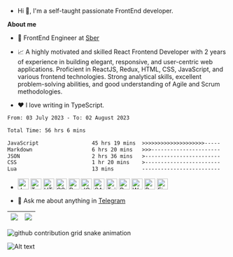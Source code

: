 - Hi 👋, I'm a self-taught passionate FrontEnd developer.

**About me**

- 💼 FrontEnd Engineer at [Sber](http://www.sberbank.ru/)

- 📈 A highly motivated and skilled React Frontend Developer with 2 years of experience in building elegant, responsive, and user-centric web applications. Proficient in ReactJS, Redux, HTML, CSS, JavaScript, and various frontend technologies. Strong analytical skills, excellent problem-solving abilities, and good understanding of Agile and Scrum methodologies.

- ❤️ I love writing in TypeScript.

<!--START_SECTION:waka-->

```txt
From: 03 July 2023 - To: 02 August 2023

Total Time: 56 hrs 6 mins

JavaScript                 45 hrs 19 mins  >>>>>>>>>>>>>>>>>>>>-----   80.78 %
Markdown                   6 hrs 20 mins   >>>----------------------   11.31 %
JSON                       2 hrs 36 mins   >------------------------   04.64 %
CSS                        1 hr 20 mins    >------------------------   02.40 %
Lua                        13 mins         -------------------------   00.39 %
```

<!--END_SECTION:waka-->

- <a href="https://www.javascript.com" target="_blank" rel="noreferrer noopener"><img src="https://raw.githubusercontent.com/0xShapeShifter/readme-md/master/public/images/skills/core/javascript.svg" alt="JavaScript" width="25" height="25" /></a> <a href="https://www.typescriptlang.org" target="_blank" rel="noreferrer noopener"><img src="https://raw.githubusercontent.com/0xShapeShifter/readme-md/master/public/images/skills/core/typescript.svg" alt="Typescript" width="25" height="25" /></a>  <a href="https://html.com/html5/" target="_blank" rel="noreferrer noopener"><img src="https://raw.githubusercontent.com/0xShapeShifter/readme-md/master/public/images/skills/frontend/html5.svg" alt="HTML5" width="25" height="25" /></a> <a href="https://css3.com" target="_blank" rel="noreferrer noopener"><img src="https://raw.githubusercontent.com/0xShapeShifter/readme-md/master/public/images/skills/frontend/css3.svg" alt="CSS3" width="25" height="25" /></a> <a href="https://reactjs.org" target="_blank" rel="noreferrer noopener"><img src="https://raw.githubusercontent.com/0xShapeShifter/readme-md/master/public/images/skills/frontend/react.svg" alt="React" width="25" height="25" /></a> <a href="https://jquery.com" target="_blank" rel="noreferrer noopener"><img src="https://raw.githubusercontent.com/0xShapeShifter/readme-md/master/public/images/skills/frontend/jquery.svg" alt="JQuery" width="25" height="25" /></a> <a href="https://sass-lang.com" target="_blank" rel="noreferrer noopener"><img src="https://raw.githubusercontent.com/0xShapeShifter/readme-md/master/public/images/skills/frontend/sass.svg" alt="SASS" width="25" height="25" /></a> <a href="http://tailwindcss.com" target="_blank" rel="noreferrer noopener"><img src="https://raw.githubusercontent.com/0xShapeShifter/readme-md/master/public/images/skills/frontend/tailwind.svg" alt="Tailwind" width="25" height="25" /></a> <a href="https://redux.js.org" target="_blank" rel="noreferrer noopener"><img src="https://raw.githubusercontent.com/0xShapeShifter/readme-md/master/public/images/skills/frontend/redux.svg" alt="Redux" width="25" height="25" /></a> <a href="https://webpack.js.org" target="_blank" rel="noreferrer noopener"><img src="https://raw.githubusercontent.com/0xShapeShifter/readme-md/master/public/images/skills/frontend/webpack.svg" alt="Webpack" width="25" height="25" /></a>  <a href="https://www.postgresql.org" target="_blank" rel="noreferrer noopener"><img src="https://raw.githubusercontent.com/0xShapeShifter/readme-md/master/public/images/skills/backend/postgresql.svg" alt="PostgreSQL" width="25" height="25" /></a>    <a href="http://figma.com" target="_blank" rel="noreferrer noopener"><img src="https://raw.githubusercontent.com/0xShapeShifter/readme-md/master/public/images/skills/software/figma.svg" alt="Figma" width="25" height="25" /></a>

- 💬 Ask me about anything in [Telegram](https://t.me/xexex98)

| <img align="center" src="https://github-readme-stats.vercel.app/api?username=xexex98&show_icons=true&include_all_commits=true&theme=buefy&hide_border=true" /> | <img align="center" src="https://streak-stats.demolab.com/?user=xexex98&layout=compact&theme=buefy&hide_border=true" /> |  
| ------------- | ------------- |

<picture>
  <source media="(prefers-color-scheme: dark)" srcset="https://getlost01.github.io/github-snake.github.io/github-contribution-grid-snake-dark.svg">
  <source media="(prefers-color-scheme: light)" srcset="https://getlost01.github.io/github-snake.github.io/github-contribution-grid-snake.svg">
  <img alt="github contribution grid snake animation" src="https://getlost01.github.io/github-snake.github.io/github-contribution-grid-snake.svg">
</picture>

![Alt text](https://spotify-recently-played-readme.vercel.app/api?user=l20zf47us9i2ol71zt7ouq2eo&width=1000)

<!-- <img align="center" width="30%" src="https://github-readme-stats.vercel.app/api/top-langs/?username=xexex98&layout=compact&theme=buefy&hide_border=true" />  -->
